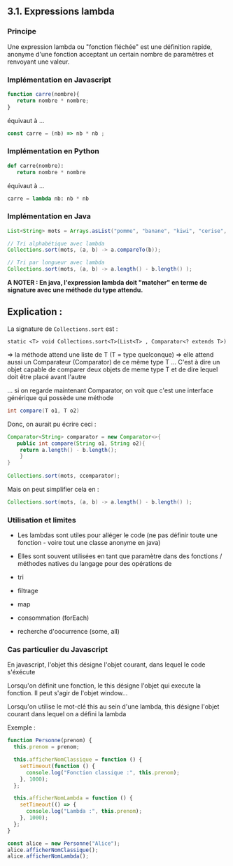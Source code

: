 ## 3.1. Expressions lambda

### Principe

Une expression lambda ou "fonction fléchée" est une définition rapide, anonyme d'une fonction acceptant un certain nombre de paramètres et renvoyant une valeur.

### Implémentation en Javascript
```javascript
function carre(nombre){
   return nombre * nombre;
}
```
équivaut à ...

```javascript
const carre = (nb) => nb * nb ;
```
### Implémentation en Python
```python
def carre(nombre):
   return nombre * nombre
```

équivaut à ...

```python
carre = lambda nb: nb * nb
```
### Implémentation en Java 

```java
List<String> mots = Arrays.asList("pomme", "banane", "kiwi", "cerise", "abricot");

// Tri alphabétique avec lambda
Collections.sort(mots, (a, b) -> a.compareTo(b));

// Tri par longueur avec lambda
Collections.sort(mots, (a, b) -> a.length() - b.length() );
```

**A NOTER : En java, l'expression lambda doit "matcher" en terme de signature avec une méthode du type attendu.**

Explication :
-------------

La signature de ```Collections.sort``` est :

```static <T> void Collections.sort<T>(List<T> , Comparator<? extends T>)```

=> la méthode attend une liste de T (T = type quelconque)
=> elle attend aussi un Comparateur (Comparator) de ce même type T
... C'est à dire un objet capable de comparer deux objets de meme type T et de dire lequel doit être placé avant l'autre

... si on regarde maintenant Comparator<T>, on voit que c'est une interface générique qui possède une méthode 

```java
int compare(T o1, T o2)
```
Donc, on aurait pu écrire ceci : 

```java
Comparator<String> comparator = new Comparator<>{
   public int compare(String o1, String o2){
	return a.length() - b.length();
	}
}
	
Collections.sort(mots, ccomparator);
```
Mais on peut simplifier cela en :

```java
Collections.sort(mots, (a, b) -> a.length() - b.length() );
```

### Utilisation et limites

- Les lambdas sont utiles pour alléger le code (ne pas définir toute une fonction - voire tout une classe anonyme en java)

- Elles sont souvent utilisées en tant que paramètre dans des fonctions / méthodes natives du langage pour des opérations de 
- tri
- filtrage
- map
- consommation (forEach)
- recherche d'oocurrence (some, all)


### Cas particulier du Javascript

En javascript, l'objet this désigne l'objet courant, dans lequel le code s'éxécute

Lorsqu'on définit une fonction, le this désigne l'objet qui execute la fonction.
Il peut s'agir de l'objet window...

Lorsqu'on utilise le mot-clé this au sein d'une lambda, this désigne l'objet courant dans lequel on a défini la lambda


Exemple :
```javascript
function Personne(prenom) {
  this.prenom = prenom;

  this.afficherNomClassique = function () {
    setTimeout(function () {
      console.log("Fonction classique :", this.prenom);
    }, 1000);
  };

  this.afficherNomLambda = function () {
    setTimeout(() => {
      console.log("Lambda :", this.prenom);
    }, 1000);
  };
}

const alice = new Personne("Alice");
alice.afficherNomClassique();
alice.afficherNomLambda();
```